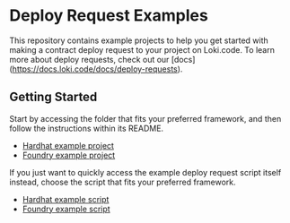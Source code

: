 # Deploy Request Examples

This repository contains example projects to help you get started with making a contract deploy request to your project on Loki.code. To learn more about deploy requests, check out our [docs] (https://docs.loki.code/docs/deploy-requests).

## Getting Started

Start by accessing the folder that fits your preferred framework, and then follow the instructions within its README.

- [Hardhat example project](/hardhat/)
- [Foundry example project](/foundry/)

If you just want to quickly access the example deploy request script itself instead, choose the script that fits your preferred framework.

- [Hardhat example script](/hardhat/scripts/deploy-request.ts)
- [Foundry example script](/foundry/script/deploy-request.sh)
